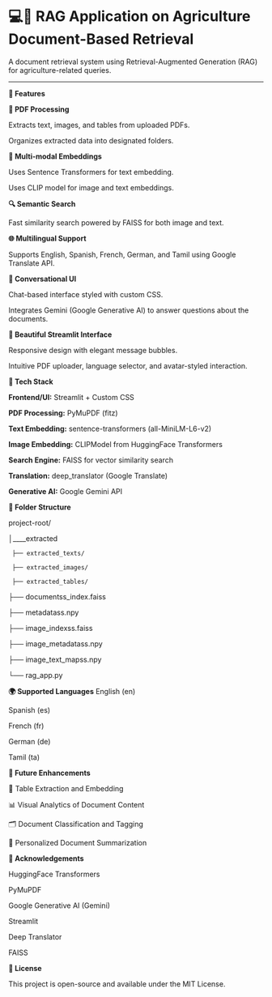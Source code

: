 # 💻📄 **RAG Application on Agriculture Document-Based Retrieval**

A document retrieval system using Retrieval-Augmented Generation (RAG) for agriculture-related queries.

---
**🚀 Features**

**📄 PDF Processing**

Extracts text, images, and tables from uploaded PDFs.


Organizes extracted data into designated folders.


**🧠 Multi-modal Embeddings**


Uses Sentence Transformers for text embedding.


Uses CLIP model for image and text embeddings.


**🔍 Semantic Search**


Fast similarity search powered by FAISS for both image and text.


**🌐 Multilingual Support**


Supports English, Spanish, French, German, and Tamil using Google Translate API.


**💬 Conversational UI**


Chat-based interface styled with custom CSS.


Integrates Gemini (Google Generative AI) to answer questions about the documents.


**🎨 Beautiful Streamlit Interface**


Responsive design with elegant message bubbles.


Intuitive PDF uploader, language selector, and avatar-styled interaction.


**🧰 Tech Stack**


**Frontend/UI:** Streamlit + Custom CSS


**PDF Processing:** PyMuPDF (fitz)


**Text Embedding:** sentence-transformers (all-MiniLM-L6-v2)


**Image Embedding:** CLIPModel from HuggingFace Transformers


**Search Engine:** FAISS for vector similarity search


**Translation:** deep_translator (Google Translate)


**Generative AI:** Google Gemini API


**📁 Folder Structure**

project-root/


│____extracted

     ├── extracted_texts/ 
                               
     ├── extracted_images/ 
     
     ├── extracted_tables/
     
├── documentss_index.faiss


├── metadatass.npy   


├── image_indexss.faiss


├── image_metadatass.npy


├── image_text_mapss.npy


└── rag_app.py 


**🌍 Supported Languages**
English (en)

Spanish (es)

French (fr)

German (de)

Tamil (ta)

**🧪 Future Enhancements**

🧾 Table Extraction and Embedding


📊 Visual Analytics of Document Content


🗂️ Document Classification and Tagging


🧠 Personalized Document Summarization

**🤝 Acknowledgements**

HuggingFace Transformers

PyMuPDF

Google Generative AI (Gemini)

Streamlit

Deep Translator

FAISS

**📜 License**

This project is open-source and available under the MIT License.


